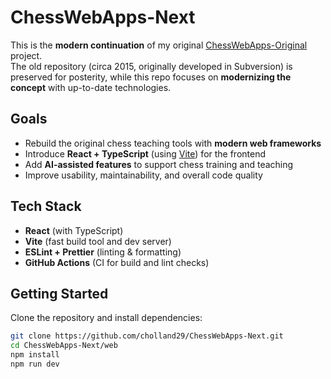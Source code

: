 # ChessWebApps-Next

This is the **modern continuation** of my original [ChessWebApps-Original](https://github.com/cholland29/ChessWebApps_Original) project.  
The old repository (circa 2015, originally developed in Subversion) is preserved for posterity, while this repo focuses on **modernizing the concept** with up-to-date technologies.

## Goals
- Rebuild the original chess teaching tools with **modern web frameworks**  
- Introduce **React + TypeScript** (using [Vite](https://vitejs.dev/)) for the frontend  
- Add **AI-assisted features** to support chess training and teaching  
- Improve usability, maintainability, and overall code quality

## Tech Stack
- **React** (with TypeScript)
- **Vite** (fast build tool and dev server)
- **ESLint + Prettier** (linting & formatting)
- **GitHub Actions** (CI for build and lint checks)

## Getting Started
Clone the repository and install dependencies:

```bash
git clone https://github.com/cholland29/ChessWebApps-Next.git
cd ChessWebApps-Next/web
npm install
npm run dev
